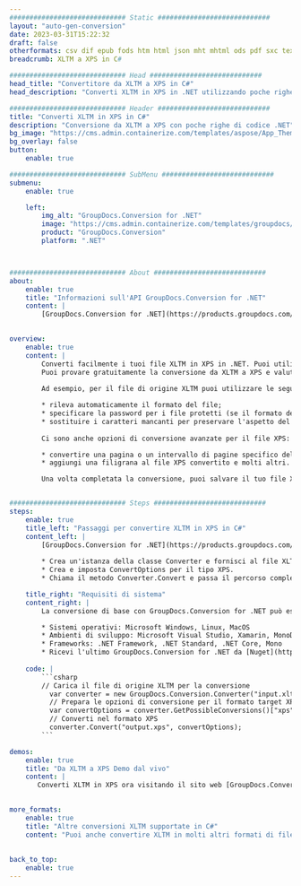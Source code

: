 ```yaml
---
############################# Static ############################
layout: "auto-gen-conversion"
date: 2023-03-31T15:22:32
draft: false
otherformats: csv dif epub fods htm html json mht mhtml ods pdf sxc tex tsv xlam xls xlsb xlsm xlsx xlt xltm xltx xml xps
breadcrumb: XLTM a XPS in C#

############################# Head ############################
head_title: "Convertitore da XLTM a XPS in C#"
head_description: "Converti XLTM in XPS in .NET utilizzando poche righe di codice. Utilizza l'API di conversione dei documenti di GroupDocs per convertire oltre 160 formati di file."

############################# Header ############################
title: "Converti XLTM in XPS in C#"
description: "Conversione da XLTM a XPS con poche righe di codice .NET"
bg_image: "https://cms.admin.containerize.com/templates/aspose/App_Themes/V3/images/bg/header1.png"
bg_overlay: false
button:
    enable: true

############################# SubMenu ############################
submenu:
    enable: true

    left:
        img_alt: "GroupDocs.Conversion for .NET"
        image: "https://cms.admin.containerize.com/templates/groupdocs/images/product-logos/90x90-noborder/groupdocs-conversion-net.png"
        product: "GroupDocs.Conversion"
        platform: ".NET"



############################# About ############################
about:
    enable: true
    title: "Informazioni sull'API GroupDocs.Conversion for .NET"
    content: |
        [GroupDocs.Conversion for .NET](https://products.groupdocs.com/conversion/net/) può essere utilizzato per convertire Microsoft Word, Excel, PowerPoint, PDF, Visio e altri formati. GroupDocs.Conversion è un'API standalone adatta per sistemi interni e back-end in cui sono richieste prestazioni elevate. Non dipende da alcun software come Microsoft o Open Office.
    

overview:
    enable: true
    content: |
        Converti facilmente i tuoi file XLTM in XPS in .NET. Puoi utilizzare solo un paio di righe di codice C# in qualsiasi piattaforma a tua scelta come: Windows, Linux, macOS.
        Puoi provare gratuitamente la conversione da XLTM a XPS e valutare la qualità dei risultati della conversione. Insieme a semplici scenari di conversione di file, puoi provare opzioni più avanzate per caricare il file di origine XLTM e per salvare il risultato di output XPS. 
        
        Ad esempio, per il file di origine XLTM puoi utilizzare le seguenti opzioni di caricamento:

        * rileva automaticamente il formato del file;
        * specificare la password per i file protetti (se il formato del file lo supporta);
        * sostituire i caratteri mancanti per preservare l'aspetto del documento.
        
        Ci sono anche opzioni di conversione avanzate per il file XPS:

        * convertire una pagina o un intervallo di pagine specifico del documento;
        * aggiungi una filigrana al file XPS convertito e molti altri.

        Una volta completata la conversione, puoi salvare il tuo file XPS nel percorso del file locale o in qualsiasi archivio di terze parti come FTP, Amazon S3, Google Drive, Dropbox ecc. Nota: per convertire XLTM in {{ TO}} non è necessario alcun software aggiuntivo installato, come MS Office, Open Office, Adobe Acrobat Reader ecc.


############################# Steps ############################
steps:
    enable: true
    title_left: "Passaggi per convertire XLTM in XPS in C#"
    content_left: |
        [GroupDocs.Conversion for .NET](https://products.groupdocs.com/conversion/net/) consente agli sviluppatori di convertire facilmente un file XLTM in XPS con poche righe di codice.
        
        * Crea un'istanza della classe Converter e fornisci al file XLTM il percorso completo
        * Crea e imposta ConvertOptions per il tipo XPS.
        * Chiama il metodo Converter.Convert e passa il percorso completo e il formato (XPS) come parametro

    title_right: "Requisiti di sistema"
    content_right: |
        La conversione di base con GroupDocs.Conversion for .NET può essere eseguita in pochi semplici passaggi. Le nostre API sono supportate su tutte le principali piattaforme e sistemi operativi. Prima di eseguire il codice seguente, assicurati di avere i seguenti prerequisiti installati sul tuo sistema.

        * Sistemi operativi: Microsoft Windows, Linux, MacOS
        * Ambienti di sviluppo: Microsoft Visual Studio, Xamarin, MonoDevelop
        * Frameworks: .NET Framework, .NET Standard, .NET Core, Mono
        * Ricevi l'ultimo GroupDocs.Conversion for .NET da [Nuget](https://www.nuget.org/packages/groupdocs.conversion)
         
    code: |
        ```csharp    
        // Carica il file di origine XLTM per la conversione
          var converter = new GroupDocs.Conversion.Converter("input.xltm");
          // Prepara le opzioni di conversione per il formato target XPS
          var convertOptions = converter.GetPossibleConversions()["xps"].ConvertOptions;
          // Converti nel formato XPS
          converter.Convert("output.xps", convertOptions);
        ```

demos:
    enable: true
    title: "Da XLTM a XPS Demo dal vivo"
    content: |
       Converti XLTM in XPS ora visitando il sito web [GroupDocs.Conversion App](https://products.groupdocs.app/conversion/family). La demo online presenta i seguenti vantaggi
          

more_formats:
    enable: true
    title: "Altre conversioni XLTM supportate in C#"
    content: "Puoi anche convertire XLTM in molti altri formati di file. Si prega di consultare l'elenco di seguito."
       
       
back_to_top:
    enable: true
---
```

